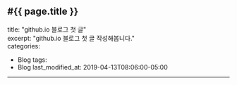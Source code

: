 #{{ page.title }}
---
title:  "github.io 블로그  첫 글"<br/>
excerpt: "github.io 블로그 첫 글 작성해봅니다."<br/>
categories:
  - Blog
tags:
  - Blog
last_modified_at: 2019-04-13T08:06:00-05:00
---
